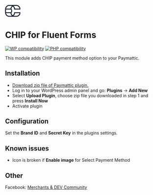 <img src="./assets/logo.svg" alt="drawing" width="50"/>

# CHIP for Fluent Forms
[![WP compatibility](https://plugintests.com/plugins/wporg/chip-for-paymattic/wp-badge.svg)](https://plugintests.com/plugins/wporg/chip-for-paymattic/latest)
[![PHP compatibility](https://plugintests.com/plugins/wporg/chip-for-paymattic/php-badge.svg)](https://plugintests.com/plugins/wporg/chip-for-paymattic/latest)

This module adds CHIP payment method option to your Paymattic.

## Installation

* [Download zip file of Paymattic plugin.](https://github.com/CHIPAsia/chip-for-paymattic/archive/refs/heads/main.zip)
* Log in to your WordPress admin panel and go: **Plugins** -> **Add New**
* Select **Upload Plugin**, choose zip file you downloaded in step 1 and press **Install Now**
* Activate plugin

## Configuration

Set the **Brand ID** and **Secret Key** in the plugins settings.

## Known issues

- Icon is broken if **Enable image** for Select Payment Method

## Other

Facebook: [Merchants & DEV Community](https://www.facebook.com/groups/3210496372558088)